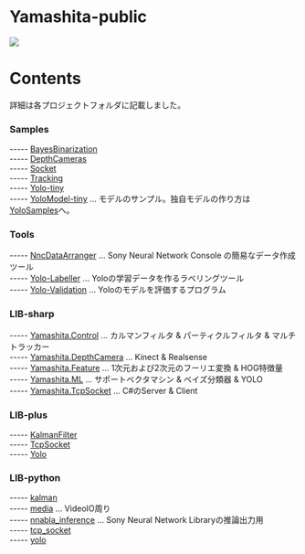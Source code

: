 # Yamashita-public 

[![](https://img.youtube.com/vi/Ov_aY8wiDdg/0.jpg)](https://www.youtube.com/watch?v=Ov_aY8wiDdg)

# Contents
詳細は各プロジェクトフォルダに記載しました。  

### Samples
----- [BayesBinarization](Samples/Samples.BayesBinarization)  
----- [DepthCameras](Samples/Samples.DepthCameras)  
----- [Socket](Samples/Samples.Socket)  
----- [Tracking](Samples/Samples.Tracking)  
----- [Yolo-tiny](Samples/Samples.Yolo-tiny)  
----- [YoloModel-tiny](Samples/YoloModel-tiny) ... モデルのサンプル。独自モデルの作り方は[YoloSamples](https://github.com/husty530/YoloSamples)へ。  

### Tools
----- [NncDataArranger](Tools/Tools.NncDataArranger) ... Sony Neural Network Console の簡易なデータ作成ツール  
----- [Yolo-Labeller](Tools/Tools.Yolo-Labeller) ... Yoloの学習データを作るラベリングツール  
----- [Yolo-Validation](Tools/Tools.Yolo-Validation) ... Yoloのモデルを評価するプログラム  

### LIB-sharp
----- [Yamashita.Control](LIB-sharp/Yamashita.Control) ... カルマンフィルタ & パーティクルフィルタ & マルチトラッカー  
----- [Yamashita.DepthCamera](LIB-sharp/Yamashita.DepthCamera) ... Kinect & Realsense  
----- [Yamashita.Feature](LIB-sharp/Yamashita.Feature) ... 1次元および2次元のフーリエ変換 & HOG特徴量  
----- [Yamashita.ML](LIB-sharp/Yamashita.ML) ... サポートベクタマシン & ベイズ分類器 & YOLO  
----- [Yamashita.TcpSocket](LIB-sharp/Yamashita.TcpSocket) ... C#のServer & Client  

### LIB-plus
----- [KalmanFilter](LIB-plus/KalmanFilter)  
----- [TcpSocket](LIB-plus/TcpSocket)  
----- [Yolo](LIB-plus/Yolo)  

### LIB-python
----- [kalman](LIB-python/kalman.py)  
----- [media](LIB-python/media.py) ... VideoIO周り  
----- [nnabla_inference](LIB-python/nnabla_inference.py) ... Sony Neural Network Libraryの推論出力用  
----- [tcp_socket](LIB-python/tcp_socket.py)  
----- [yolo](LIB-python/yolo.py)  
